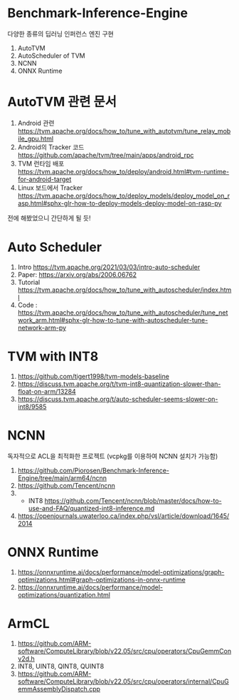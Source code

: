 # Benchmark-Inference-Engine
다양한 종류의 딥러닝 인퍼런스 엔진 구현

1. AutoTVM
2. AutoScheduler of TVM 
3. NCNN
4. ONNX Runtime

# AutoTVM 관련 문서

1. Android 관련 https://tvm.apache.org/docs/how_to/tune_with_autotvm/tune_relay_mobile_gpu.html
2. Android의 Tracker 코드 https://github.com/apache/tvm/tree/main/apps/android_rpc
3. TVM 런타임 배포 https://tvm.apache.org/docs/how_to/deploy/android.html#tvm-runtime-for-android-target
4. Linux 보드에서 Tracker https://tvm.apache.org/docs/how_to/deploy_models/deploy_model_on_rasp.html#sphx-glr-how-to-deploy-models-deploy-model-on-rasp-py

전에 해봤었으니 간단하게 될 듯!

# Auto Scheduler

1. Intro https://tvm.apache.org/2021/03/03/intro-auto-scheduler
2. Paper: https://arxiv.org/abs/2006.06762
3. Tutorial https://tvm.apache.org/docs/how_to/tune_with_autoscheduler/index.html
4. Code : https://tvm.apache.org/docs/how_to/tune_with_autoscheduler/tune_network_arm.html#sphx-glr-how-to-tune-with-autoscheduler-tune-network-arm-py

# TVM with INT8

1. https://github.com/tigert1998/tvm-models-baseline
2. https://discuss.tvm.apache.org/t/tvm-int8-quantization-slower-than-float-on-arm/13284
3. https://discuss.tvm.apache.org/t/auto-scheduler-seems-slower-on-int8/9585

# NCNN 

독자적으로 ACL을 최적화한 프로젝트 (vcpkg를 이용하여 NCNN 설치가 가능함)

1. https://github.com/Piorosen/Benchmark-Inference-Engine/tree/main/arm64/ncnn
2. https://github.com/Tencent/ncnn
3. - INT8 https://github.com/Tencent/ncnn/blob/master/docs/how-to-use-and-FAQ/quantized-int8-inference.md
4. https://openjournals.uwaterloo.ca/index.php/vsl/article/download/1645/2014

# ONNX Runtime

1. https://onnxruntime.ai/docs/performance/model-optimizations/graph-optimizations.html#graph-optimizations-in-onnx-runtime
2. https://onnxruntime.ai/docs/performance/model-optimizations/quantization.html

# ArmCL 

1. https://github.com/ARM-software/ComputeLibrary/blob/v22.05/src/cpu/operators/CpuGemmConv2d.h
2. INT8, UINT8, QINT8, QUINT8
3. https://github.com/ARM-software/ComputeLibrary/blob/v22.05/src/cpu/operators/internal/CpuGemmAssemblyDispatch.cpp


